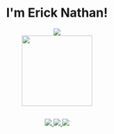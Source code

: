 <html>

<body>
<header>
 <h1 align="center">I'm Erick Nathan!</h1>
 
 <div align="center">
 <a href="https://github.com/rcknathan">
  <img src="https://github-readme-stats.vercel.app/api?username=rcknathan&show_icons=true&theme=radical"/>
 </a>

  <br>
  
 <a href="https://github.com/rcknathan">
  <img height="162em" src="https://github-readme-stats.vercel.app/api/top-langs/?username=rcknathan&layout=compact&theme=radical"/>
 </a>
 </div>
  
 ##
<footer>
<a href="mailto:ericknathan.dev@gmail.com">
<image src="https://img.shields.io/badge/Gmail-D14836?style=for-the-badge&logo=gmail&logoColor=white"/>
</a>
<a href="https://t.me/rcknathan">
<image src="https://img.shields.io/badge/Telegram-2CA5E0?style=for-the-badge&logo=telegram&logoColor=white"/>
</a>
 <a href="https://www.linkedin.com/in/erick-nathan-60a68524b">
  <image src="https://img.shields.io/badge/LinkedIn-0077B5?style=for-the-badge&logo=linkedin&logoColor=white"/>
 </a>
 </footer>
 
 </header>
 </body>
</html>
